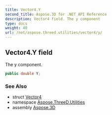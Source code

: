 ```yaml
---
title: Vector4.Y
second_title: Aspose.3D for .NET API Reference
description: Vector4 field. The y component
type: docs
weight: 40
url: /net/aspose.threed.utilities/vector4/y/
---
```

## Vector4.Y field

The y component.

```csharp
public double Y;
```

### See Also

* struct [Vector4](../)
* namespace [Aspose.ThreeD.Utilities](../../vector4/)
* assembly [Aspose.3D](../../../)


